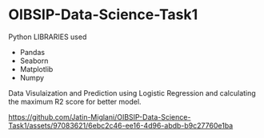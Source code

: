 # OIBSIP-Data-Science-Task1
Python LIBRARIES used
* Pandas
* Seaborn
* Matplotlib
* Numpy

Data Visulaization and Prediction using Logistic Regression and calculating the maximum R2 score for better model.

https://github.com/Jatin-Miglani/OIBSIP-Data-Science-Task1/assets/97083621/6ebc2c46-ee16-4d96-abdb-b9c27760e1ba
